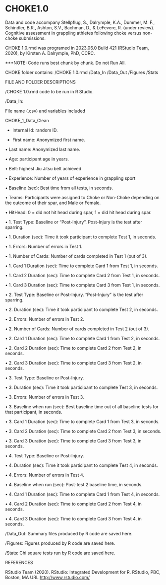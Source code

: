 # CHOKE1.0

Data and code accompany Stellpflug, S., Dalrymple, K.A., Dummer, M. F., Schindler, B.R., Ashton, S.V., Bachman, D., & LeFevere, R. (under review). Cognitive assessment in grappling athletes following choke versus non-choke submissions.

CHOKE 1.0.rmd was programed in 2023.06.0 Build 421 (RStudio Team, 2020), by Kirsten A. Dalrymple, PhD, CCRC.

***NOTE: Code runs best chunk by chunk. Do not Run All.

CHOKE folder contains: 
 /CHOKE 1.0.rmd
 /Data_In
 /Data_Out
 /Figures
 /Stats


FILE AND FOLDER DESCRIPTIONS

/CHOKE 1.0.rmd code to be run in R Studio.


/Data_In:

File name (.csv)	and variables included

CHOKE_1_Data_Clean	

   * Internal Id: random ID.
   
   * First name: Anonymized first name.
   
   •	Last name: Anonymized last name.
   
   •	Age: participant age in years.
   
   •	Belt: highest Jiu Jitsu belt achieved
   
   •	Experience: Number of years of experience in grappling sport
   
   •	Baseline (sec): Best time from all tests, in seconds.
   
   •	Teams: Participants were assigned to Choke or Non-Choke depending on the outcome of their spar, and Male or Female.
   
   •	HitHead: 0 = did not hit head during spar, 1 = did hit head during spar.
   
   •	1. Test Type: Baseline or “Post-Injury”. Post-Injury is the test after sparring.  
   
   •	1. Duration (sec): Time it took participant to complete Test 1, in seconds.
   
   •	1. Errors: Number of errors in Test 1.
   
   •	1. Number of Cards: Number of cards completed in Test 1 (out of 3).
   
   •	1. Card 1 Duration (sec): Time to complete Card 1 from Test 1, in seconds.
   
   •	1. Card 2 Duration (sec): Time to complete Card 2 from Test 1, in seconds.
   
   •	1. Card 3 Duration (sec): Time to complete Card 3 from Test 1, in seconds.
   
   •	2. Test Type: Baseline or Post-Injury. “Post-Injury” is the test after sparring.  
   
   •	2. Duration (sec): Time it took participant to complete Test 2, in seconds.
   
   •	2. Errors: Number of errors in Test 2.
   
   •	2. Number of Cards: Number of cards completed in Test 2 (out of 3).
   
   •	2. Card 1 Duration (sec): Time to complete Card 1 from Test 2, in seconds.
   
   •	2. Card 2 Duration (sec): Time to complete Card 2 from Test 2, in seconds.
   
   •	2. Card 3 Duration (sec): Time to complete Card 3 from Test 2, in seconds.
   
   •	3. Test Type: Baseline or Post-Injury.  
   
   •	3. Duration (sec): Time it took participant to complete Test 3, in seconds.
   
   •	3. Errors: Number of errors in Test 3.
   
   •	3. Baseline when run (sec): Best baseline time out of all baseline tests for that participant, in seconds. 
   
   •	3. Card 1 Duration (sec): Time to complete Card 1 from Test 3, in seconds.
   
   •	3. Card 2 Duration (sec): Time to complete Card 2 from Test 3, in seconds.
   
   •	3. Card 3 Duration (sec): Time to complete Card 3 from Test 3, in seconds.
   
   •	4. Test Type: Baseline or Post-Injury. 
   
   •	4. Duration (sec): Time it took participant to complete Test 4, in seconds.
   
   •	4. Errors: Number of errors in Test 4.
   
   •	4. Baseline when run (sec): Post-test 2 baseline time, in seconds.
   
   •	4. Card 1 Duration (sec): Time to complete Card 1 from Test 4, in seconds.
   
   •	4. Card 2 Duration (sec): Time to complete Card 2 from Test 4, in seconds.
   
   •	4. Card 3 Duration (sec): Time to complete Card 3 from Test 4, in seconds.



/Data_Out: Summary files produced by R code are saved here.



/Figures: Figures produced by R code are saved here.



/Stats: Chi square tests run by R code are saved here.



REFERENCES


RStudio Team (2020). RStudio: Integrated Development for R. RStudio, PBC, Boston, MA URL http://www.rstudio.com/

